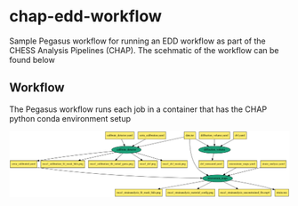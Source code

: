 # chap-edd-workflow
Sample Pegasus workflow for running an EDD workflow as part of the CHESS Analysis Pipelines (CHAP). The scehmatic of the workflow can be found below

## Workflow

The Pegasus workflow runs each job in a container that has the CHAP python conda environment setup

![CHAP EDD Workflow](chap-edd-workflow.png)
